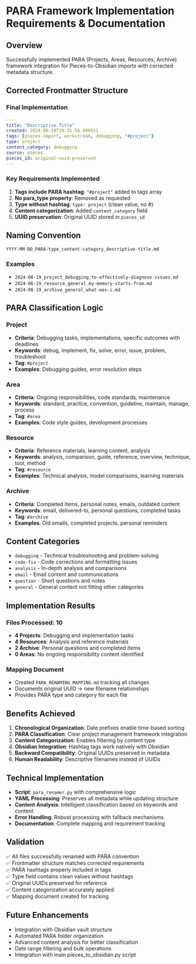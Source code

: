 # PARA Framework Implementation Requirements & Documentation

## Overview
Successfully implemented PARA (Projects, Areas, Resources, Archive) framework integration for Pieces-to-Obsidian imports with corrected metadata structure.

## Corrected Frontmatter Structure

### Final Implementation
```yaml
---
title: "Descriptive Title"
created: 2024-06-19T19:31:56.686651
tags: [pieces-import, workstream, debugging, "#project"]
type: project
content_category: debugging
source: pieces
pieces_id: original-uuid-preserved
---
```

### Key Requirements Implemented
1. **Tags include PARA hashtag**: `"#project"` added to tags array
2. **No para_type property**: Removed as requested
3. **Type without hashtag**: `type: project` (clean value, no #)
4. **Content categorization**: Added `content_category` field
5. **UUID preservation**: Original UUID stored in `pieces_id`

## Naming Convention
`YYYY-MM-DD_PARA-type_content-category_descriptive-title.md`

### Examples
- `2024-06-19_project_debugging_to-effectively-diagnose-issues.md`
- `2024-06-19_resource_general_my-memory-starts-from.md` 
- `2024-06-19_archive_general_what-was-i.md`

## PARA Classification Logic

### Project
- **Criteria**: Debugging tasks, implementations, specific outcomes with deadlines
- **Keywords**: debug, implement, fix, solve, error, issue, problem, troubleshoot
- **Tag**: `#project`
- **Examples**: Debugging guides, error resolution steps

### Area  
- **Criteria**: Ongoing responsibilities, code standards, maintenance
- **Keywords**: standard, practice, convention, guideline, maintain, manage, process
- **Tag**: `#area`
- **Examples**: Code style guides, development processes

### Resource
- **Criteria**: Reference materials, learning content, analysis
- **Keywords**: analysis, comparison, guide, reference, overview, technique, tool, method
- **Tag**: `#resource`  
- **Examples**: Technical analysis, model comparisons, learning materials

### Archive
- **Criteria**: Completed items, personal notes, emails, outdated content
- **Keywords**: email, delivered-to, personal questions, completed tasks
- **Tag**: `#archive`
- **Examples**: Old emails, completed projects, personal reminders

## Content Categories
- `debugging` - Technical troubleshooting and problem-solving
- `code-fix` - Code corrections and formatting issues  
- `analysis` - In-depth analysis and comparisons
- `email` - Email content and communications
- `question` - Short questions and notes
- `general` - General content not fitting other categories

## Implementation Results

### Files Processed: 10
- **4 Projects**: Debugging and implementation tasks
- **4 Resources**: Analysis and reference materials  
- **2 Archive**: Personal questions and completed items
- **0 Areas**: No ongoing responsibility content identified

### Mapping Document
- Created `PARA_RENAMING_MAPPING.md` tracking all changes
- Documents original UUID → new filename relationships
- Provides PARA type and category for each file

## Benefits Achieved
1. **Chronological Organization**: Date prefixes enable time-based sorting
2. **PARA Classification**: Clear project management framework integration
3. **Content Categorization**: Enables filtering by content type
4. **Obsidian Integration**: Hashtag tags work natively with Obsidian
5. **Backward Compatibility**: Original UUIDs preserved in metadata
6. **Human Readability**: Descriptive filenames instead of UUIDs

## Technical Implementation
- **Script**: `para_renamer.py` with comprehensive logic
- **YAML Processing**: Preserves all metadata while updating structure
- **Content Analysis**: Intelligent classification based on keywords and content
- **Error Handling**: Robust processing with fallback mechanisms
- **Documentation**: Complete mapping and requirement tracking

## Validation
✅ All files successfully renamed with PARA convention  
✅ Frontmatter structure matches corrected requirements  
✅ PARA hashtags properly included in tags  
✅ Type field contains clean values without hashtags  
✅ Original UUIDs preserved for reference  
✅ Content categorization accurately applied  
✅ Mapping document created for tracking  

## Future Enhancements
- Integration with Obsidian vault structure
- Automated PARA folder organization
- Advanced content analysis for better classification
- Date range filtering and bulk operations
- Integration with main pieces_to_obsidian.py script